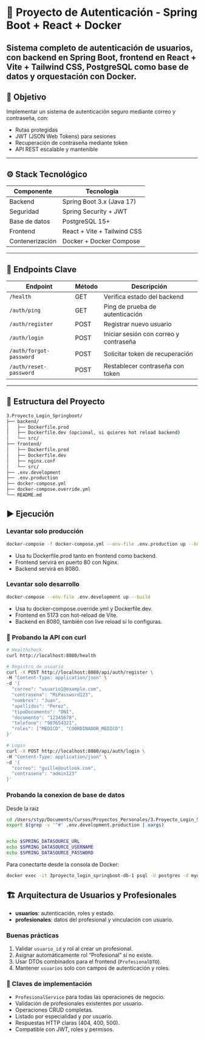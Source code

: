 # 🔐 Proyecto de Autenticación - Spring Boot + React + Docker

Sistema completo de autenticación de usuarios, con backend en Spring Boot, frontend en React + Vite + Tailwind CSS, PostgreSQL como base de datos y orquestación con Docker.
---

## 🎯 Objetivo

Implementar un sistema de autenticación seguro mediante correo y contraseña, con:

- Rutas protegidas
- JWT (JSON Web Tokens) para sesiones
- Recuperación de contraseña mediante token
- API REST escalable y mantenible
---

## ⚙️ Stack Tecnológico

| Componente      | Tecnología                     |
|----------------|--------------------------------|
| Backend         | Spring Boot 3.x (Java 17)     |
| Seguridad       | Spring Security + JWT          |
| Base de datos   | PostgreSQL 15+                 |
| Frontend        | React + Vite + Tailwind CSS    |
| Contenerización | Docker + Docker Compose       |

---

## 🔗 Endpoints Clave

| Endpoint               | Método | Descripción                         |
|------------------------|--------|-------------------------------------|
| `/health`              | GET    | Verifica estado del backend         |
| `/auth/ping`           | GET    | Ping de prueba de autenticación     |
| `/auth/register`       | POST   | Registrar nuevo usuario             |
| `/auth/login`          | POST   | Iniciar sesión con correo y contraseña |
| `/auth/forgot-password`| POST   | Solicitar token de recuperación     |
| `/auth/reset-password` | POST   | Restablecer contraseña con token    |

---

## 🧱 Estructura del Proyecto

```bash
3.Proyecto_Login_Springboot/
├── backend/
│   ├── Dockerfile.prod
│   ├── Dockerfile.dev (opcional, si quieres hot reload backend)
│   └── src/
├── frontend/
│   ├── Dockerfile.prod
│   ├── Dockerfile.dev
│   ├── nginx.conf
│   └── src/
├── .env.development
├── .env.production
├── docker-compose.yml
├── docker-compose.override.yml
└── README.md


```
## ▶️ Ejecución
### Levantar solo producción
```bash
docker-compose -f docker-compose.yml --env-file .env.production up --build
```
- Usa tu Dockerfile.prod tanto en frontend como backend.
- Frontend servirá en puerto 80 con Nginx.
- Backend servirá en 8080.

### Levantar solo desarrollo

```bash
docker-compose --env-file .env.development up --build
```
- Usa tu docker-compose.override.yml y Dockerfile.dev.
- Frontend en 5173 con hot-reload de Vite.
- Backend en 8080, también con live reload si lo configuras.


### 🔄 Probando la API con curl

```bash
# Healthcheck
curl http://localhost:8080/health

# Registro de usuario
curl -X POST http://localhost:8080/api/auth/register \
-H "Content-Type: application/json" \
-d '{
  "correo": "usuario1@example.com",
  "contrasena": "MiPassword123",
  "nombres": "Juan",
  "apellidos": "Perez",
  "tipoDocumento": "DNI",
  "documento": "12345678",
  "telefono": "987654321",
  "roles": ["MEDICO", "COORDINADOR_MEDICO"]
}'

# Login
curl -X POST http://localhost:8080/api/auth/login \
-H "Content-Type: application/json" \
-d '{
  "correo": "guille@outlook.com",
  "contrasena": "admin123"
}'
```

### Probando la conexion de base de datos

Desde la raiz
```bash
cd /Users/styp/Documents/Cursos/Proyectos_Personales/3.Proyecto_Login_Springboot
export $(grep -v '^#' .env.development.production | xargs)


echo $SPRING_DATASOURCE_URL
echo $SPRING_DATASOURCE_USERNAME
echo $SPRING_DATASOURCE_PASSWORD

```

Para conectarte desde la consola de Docker:
```bash
docker exec -it 3proyecto_login_springboot-db-1 psql -U postgres -d mydb

```

## 🏗 Arquitectura de Usuarios y Profesionales

- **usuarios**: autenticación, roles y estado.
- **profesionales**: datos del profesional y vinculación con usuario.

### Buenas prácticas

1. Validar `usuario_id` y rol al crear un profesional.
2. Asignar automáticamente rol “Profesional” si no existe.
3. Usar DTOs combinados para el frontend (`ProfesionalDTO`).
4. Mantener `usuarios` solo con campos de autenticación y roles.

### 🔑 Claves de implementación

- `ProfesionalService` para todas las operaciones de negocio.
- Validación de profesionales existentes por usuario.
- Operaciones CRUD completas.
- Listado por especialidad y por usuario.
- Respuestas HTTP claras (404, 400, 500).
- Compatible con JWT, roles y permisos.
